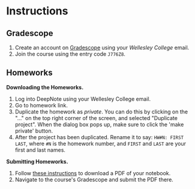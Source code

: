 # Instructions


## Gradescope

1. Create an account on [Gradescope](https://www.gradescope.com/) using your *Wellesley College* email.
2. Join the course using the entry code `J776Z8`.




## Homeworks

**Downloading the Homeworks.**
1. Log into DeepNote using your Wellesley College email. 
2. Go to homework link.
3. Duplicate the homework as *private*. You can do this by clicking on the "..." on the top right corner of the screen, and selected "Duplicate project". When the dialog box pops up, make sure to click the 'make private' button.
4. After the project has been duplicated. Rename it to say: `HW#N: FIRST LAST`, where `#N` is the homework number, and `FIRST` and `LAST` are your first and last names.

**Submitting Homeworks.**
1. Follow [these instructions](https://deepnote.com/docs/export-pdf) to download a PDF of your notebook.
2. Navigate to the course's Gradescope and submit the PDF there.


